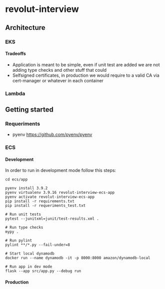 # revolut-interview

## Architecture

### EKS

#### Tradeoffs
- Application is meant to be simple, even if unit test are added we are not adding type checks and other stuff that could 
- Selfsigned certificates, in production we would require to a valid CA via cert-manager or whatever in each container

### Lambda


## Getting started

### Requeriments

- pyenv https://github.com/pyenv/pyenv

### ECS

#### Development
In order to run in development mode follow this steps:

```
cd ecs/app

pyenv install 3.9.2
pyenv virtualenv 3.9.16 revolut-interview-ecs-app 
pyenv activate revolut-interview-ecs-app 
pip install -r requirements.txt
pip install -r requeriments_test.txt

# Run unit tests
pytest --junitxml=junit/test-results.xml .

# Run type checks
mypy .

# Run pylint
pylint **/*.py --fail-under=8  

# Start local dynamodb
docker run --name dynamodb -it -p 8000:8000 amazon/dynamodb-local

# Run app in dev mode
flask --app src/app.py --debug run
```

#### Production


